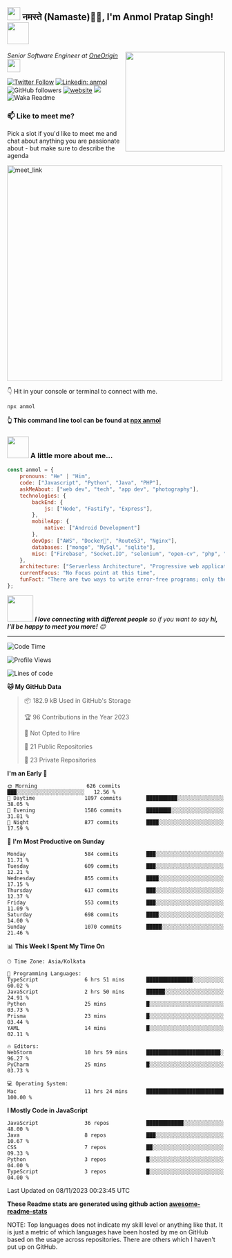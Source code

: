 <h2><img src="https://emojis.slackmojis.com/emojis/images/1531849430/4246/blob-sunglasses.gif?1531849430" width="30"/> नमस्ते (Namaste)🙏🏻, I'm Anmol Pratap Singh! <img src="https://media.giphy.com/media/12oufCB0MyZ1Go/giphy.gif" width="50"></h2>
<img align='right' src="https://media.giphy.com/media/M9gbBd9nbDrOTu1Mqx/giphy.gif" width="230">
<p><em>Senior Software Engineer at <a href="https://www.oneorigin.us/">OneOrigin
</a><img src="https://media.giphy.com/media/WUlplcMpOCEmTGBtBW/giphy.gif" width="30"> 
</em></p>

[![Twitter Follow](https://img.shields.io/twitter/follow/misteranmol?label=Follow)](https://twitter.com/intent/follow?screen_name=misteranmol)
[![Linkedin: anmol](https://img.shields.io/badge/-anmol-blue?style=flat-square&logo=Linkedin&logoColor=white&link=https://www.linkedin.com/in/anmol-p-singh/)](https://www.linkedin.com/in/anmol098/)
![GitHub followers](https://img.shields.io/github/followers/anmol098?label=Follow&style=social)
[![website](https://img.shields.io/badge/Website-46a2f1.svg?&style=flat-square&logo=Google-Chrome&logoColor=white&link=https://anmolsingh.me/)](https://anmolsingh.me/)
![](https://visitor-badge.glitch.me/badge?page_id=anmol098.anmol098)
![Waka Readme](https://github.com/anmol098/anmol098/workflows/Waka%20Readme/badge.svg)

### 📫 Like to meet me?

Pick a slot if you'd like to meet me and chat about anything you are passionate about - but make sure to describe the agenda

<a href="https://calendly.com/anmol098/30min" target="_blank"><img width="498" alt="meet_link" src="https://user-images.githubusercontent.com/15426564/144297439-f530f383-e73e-41e0-9914-a9b7d3f432e5.png"></a>

👇 Hit in your console or terminal to connect with me.

```bash
npx anmol
```
**👆 This command line tool can be found at [npx anmol](https://github.com/anmol098/npx_card)**

### <img src="https://media.giphy.com/media/VgCDAzcKvsR6OM0uWg/giphy.gif" width="50"> A little more about me...  

```javascript
const anmol = {
    pronouns: "He" | "Him",
    code: ["Javascript", "Python", "Java", "PHP"],
    askMeAbout: ["web dev", "tech", "app dev", "photography"],
    technologies: {
        backEnd: {
            js: ["Node", "Fastify", "Express"],
        },
        mobileApp: {
            native: ["Android Development"]
        },
        devOps: ["AWS", "Docker🐳", "Route53", "Nginx"],
        databases: ["mongo", "MySql", "sqlite"],
        misc: ["Firebase", "Socket.IO", "selenium", "open-cv", "php", "SuiteApp"]
    },
    architecture: ["Serverless Architecture", "Progressive web applications", "Single page applications"],
    currentFocus: "No Focus point at this time",
    funFact: "There are two ways to write error-free programs; only the third one works"
};
```

<img src="https://media.giphy.com/media/LnQjpWaON8nhr21vNW/giphy.gif" width="60"> <em><b>I love connecting with different people</b> so if you want to say <b>hi, I'll be happy to meet you more!</b> 😊</em>

---
<!--START_SECTION:waka-->
![Code Time](http://img.shields.io/badge/Code%20Time-2%2C411%20hrs%206%20mins-blue)

![Profile Views](http://img.shields.io/badge/Profile%20Views-1021-blue)

![Lines of code](https://img.shields.io/badge/From%20Hello%20World%20I%27ve%20Written-4.8%20million%20lines%20of%20code-blue)

**🐱 My GitHub Data** 

> 📦 182.9 kB Used in GitHub's Storage 
 > 
> 🏆 96 Contributions in the Year 2023
 > 
> 🚫 Not Opted to Hire
 > 
> 📜 21 Public Repositories 
 > 
> 🔑 23 Private Repositories 
 > 
**I'm an Early 🐤** 

```text
🌞 Morning                626 commits         ███░░░░░░░░░░░░░░░░░░░░░░   12.56 % 
🌆 Daytime                1897 commits        ██████████░░░░░░░░░░░░░░░   38.05 % 
🌃 Evening                1586 commits        ████████░░░░░░░░░░░░░░░░░   31.81 % 
🌙 Night                  877 commits         ████░░░░░░░░░░░░░░░░░░░░░   17.59 % 
```
📅 **I'm Most Productive on Sunday** 

```text
Monday                   584 commits         ███░░░░░░░░░░░░░░░░░░░░░░   11.71 % 
Tuesday                  609 commits         ███░░░░░░░░░░░░░░░░░░░░░░   12.21 % 
Wednesday                855 commits         ████░░░░░░░░░░░░░░░░░░░░░   17.15 % 
Thursday                 617 commits         ███░░░░░░░░░░░░░░░░░░░░░░   12.37 % 
Friday                   553 commits         ███░░░░░░░░░░░░░░░░░░░░░░   11.09 % 
Saturday                 698 commits         ████░░░░░░░░░░░░░░░░░░░░░   14.00 % 
Sunday                   1070 commits        █████░░░░░░░░░░░░░░░░░░░░   21.46 % 
```


📊 **This Week I Spent My Time On** 

```text
🕑︎ Time Zone: Asia/Kolkata

💬 Programming Languages: 
TypeScript               6 hrs 51 mins       ███████████████░░░░░░░░░░   60.02 % 
JavaScript               2 hrs 50 mins       ██████░░░░░░░░░░░░░░░░░░░   24.91 % 
Python                   25 mins             █░░░░░░░░░░░░░░░░░░░░░░░░   03.73 % 
Prisma                   23 mins             █░░░░░░░░░░░░░░░░░░░░░░░░   03.44 % 
YAML                     14 mins             █░░░░░░░░░░░░░░░░░░░░░░░░   02.11 % 

🔥 Editors: 
WebStorm                 10 hrs 59 mins      ████████████████████████░   96.27 % 
PyCharm                  25 mins             █░░░░░░░░░░░░░░░░░░░░░░░░   03.73 % 

💻 Operating System: 
Mac                      11 hrs 24 mins      █████████████████████████   100.00 % 
```

**I Mostly Code in JavaScript** 

```text
JavaScript               36 repos            ████████████░░░░░░░░░░░░░   48.00 % 
Java                     8 repos             ███░░░░░░░░░░░░░░░░░░░░░░   10.67 % 
CSS                      7 repos             ██░░░░░░░░░░░░░░░░░░░░░░░   09.33 % 
Python                   3 repos             █░░░░░░░░░░░░░░░░░░░░░░░░   04.00 % 
TypeScript               3 repos             █░░░░░░░░░░░░░░░░░░░░░░░░   04.00 % 
```




 Last Updated on 08/11/2023 00:23:45 UTC
<!--END_SECTION:waka-->

**These Readme stats are generated using github action [awesome-readme-stats](https://github.com/anmol098/waka-readme-stats)**

NOTE: Top languages does not indicate my skill level or anything like that. It is just a metric of which languages have been hosted by me on GitHub based on the usage across repositories. There are others which I haven't put up on GitHub.
